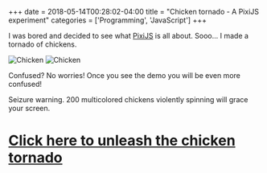 +++
date = 2018-05-14T00:28:02-04:00
title = "Chicken tornado - A PixiJS experiment"
categories = ['Programming', 'JavaScript']
+++

I was bored and decided to see what [PixiJS](https://www.pixijs.com/) is all about. Sooo... I made a tornado of chickens.

![Chicken](/pixijs/chicken2.png)
![Chicken](/pixijs/chicken3.png)

Confused? No worries! Once you see the demo you will be even more confused!

Seizure warning. 200 multicolored chickens violently spinning will grace your screen.

# [Click here to unleash the chicken tornado](/pixijs/)
